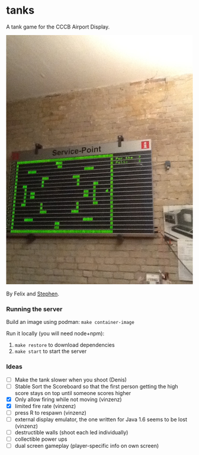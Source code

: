 # tanks
A tank game for the CCCB Airport Display.

![Tank Game](/picture.jpg?raw=true)

By Felix and [Stephen](https://github.com/increpare).

### Running the server

Build an image using podman: `make container-image`

Run it locally (you will need node+npm):
1. `make restore` to download dependencies
2. `make start` to start the server

### Ideas
- [ ] Make the tank slower when you shoot (Denis)
- [ ] Stable Sort the Scoreboard so that the first person getting the high score stays on top until someone scores higher
- [x] Only allow firing while not moving (vinzenz)
- [x] limited fire rate (vinzenz)
- [ ] press R to respawn (vinzenz)
- [ ] external display emulator, the one written for Java 1.6 seems to be lost (vinzenz)
- [ ] destructible walls (shoot each led individually)
- [ ] collectible power ups
- [ ] dual screen gameplay (player-specific info on own screen)
